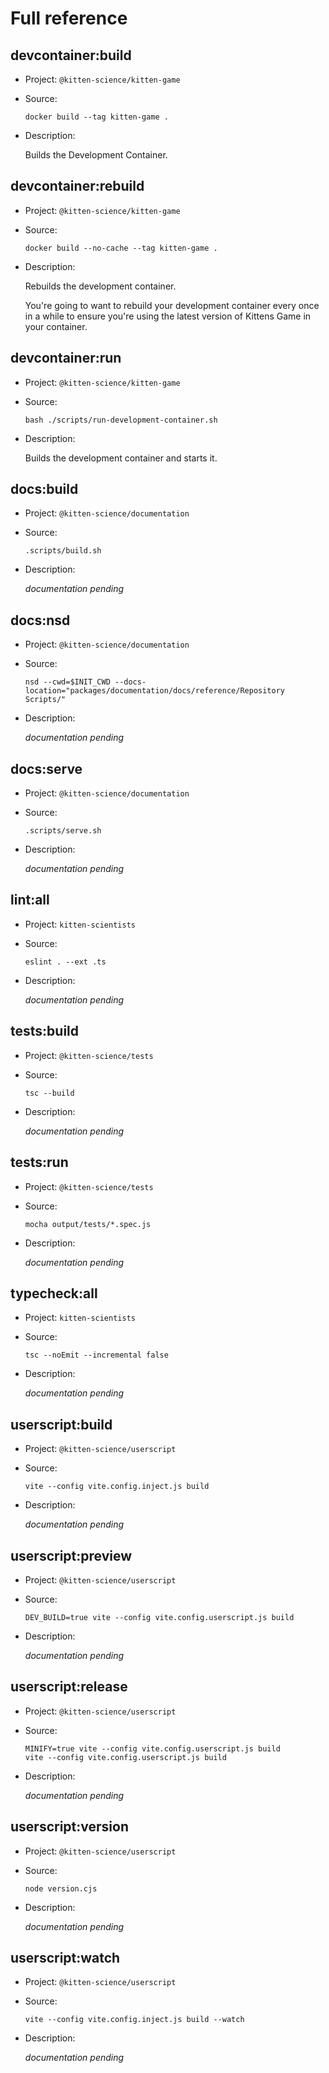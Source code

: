 # Full reference

## devcontainer:build

-   Project: `@kitten-science/kitten-game`
-   Source:

    ```shell
    docker build --tag kitten-game .
    ```

-   Description:

    Builds the Development Container.

## devcontainer:rebuild

-   Project: `@kitten-science/kitten-game`
-   Source:

    ```shell
    docker build --no-cache --tag kitten-game .
    ```

-   Description:

    Rebuilds the development container.

    You're going to want to rebuild your development container every once in a while to ensure you're using the latest version of Kittens Game in your container.

## devcontainer:run

-   Project: `@kitten-science/kitten-game`
-   Source:

    ```shell
    bash ./scripts/run-development-container.sh
    ```

-   Description:

    Builds the development container and starts it.

## docs:build

-   Project: `@kitten-science/documentation`
-   Source:

    ```shell
    .scripts/build.sh
    ```

-   Description:

    _documentation pending_

## docs:nsd

-   Project: `@kitten-science/documentation`
-   Source:

    ```shell
    nsd --cwd=$INIT_CWD --docs-location="packages/documentation/docs/reference/Repository Scripts/"
    ```

-   Description:

    _documentation pending_

## docs:serve

-   Project: `@kitten-science/documentation`
-   Source:

    ```shell
    .scripts/serve.sh
    ```

-   Description:

    _documentation pending_

## lint:all

-   Project: `kitten-scientists`
-   Source:

    ```shell
    eslint . --ext .ts
    ```

-   Description:

    _documentation pending_

## tests:build

-   Project: `@kitten-science/tests`
-   Source:

    ```shell
    tsc --build
    ```

-   Description:

    _documentation pending_

## tests:run

-   Project: `@kitten-science/tests`
-   Source:

    ```shell
    mocha output/tests/*.spec.js
    ```

-   Description:

    _documentation pending_

## typecheck:all

-   Project: `kitten-scientists`
-   Source:

    ```shell
    tsc --noEmit --incremental false
    ```

-   Description:

    _documentation pending_

## userscript:build

-   Project: `@kitten-science/userscript`
-   Source:

    ```shell
    vite --config vite.config.inject.js build
    ```

-   Description:

    _documentation pending_

## userscript:preview

-   Project: `@kitten-science/userscript`
-   Source:

    ```shell
    DEV_BUILD=true vite --config vite.config.userscript.js build
    ```

-   Description:

    _documentation pending_

## userscript:release

-   Project: `@kitten-science/userscript`
-   Source:

    ```shell
    MINIFY=true vite --config vite.config.userscript.js build
    vite --config vite.config.userscript.js build
    ```

-   Description:

    _documentation pending_

## userscript:version

-   Project: `@kitten-science/userscript`
-   Source:

    ```shell
    node version.cjs
    ```

-   Description:

    _documentation pending_

## userscript:watch

-   Project: `@kitten-science/userscript`
-   Source:

    ```shell
    vite --config vite.config.inject.js build --watch
    ```

-   Description:

    _documentation pending_
